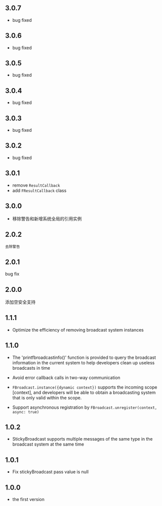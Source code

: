 ## 3.0.7

* bug fixed


## 3.0.6

* bug fixed

## 3.0.5

* bug fixed


## 3.0.4

* bug fixed


## 3.0.3

* bug fixed

## 3.0.2

* bug fixed

## 3.0.1

* remove `ResultCallback`
* add `FResultCallback` class

## 3.0.0

* 移除警告和新增系统全局的引用实例

## 2.0.2

    去除警告

## 2.0.1

  bug fix

## 2.0.0

 添加空安全支持

## 1.1.1

- Optimize the efficiency of removing broadcast system instances

## 1.1.0

- The 'printfbroadcastinfo()' function is provided to query the broadcast information in the current system to help developers clean up useless broadcasts in time

- Avoid error callback calls in two-way communication

- `FBroadcast.instance({dynamic context})` supports the incoming scope [context], and developers will be able to obtain a broadcasting system that is only valid within the scope.

- Support asynchronous registration by `FBroadcast.unregister(context, async: true)`

## 1.0.2

- StickyBroadcast supports multiple messages of the same type in the broadcast system at the same time


## 1.0.1

- Fix stickyBroadcast pass value is null


## 1.0.0

- the first version
